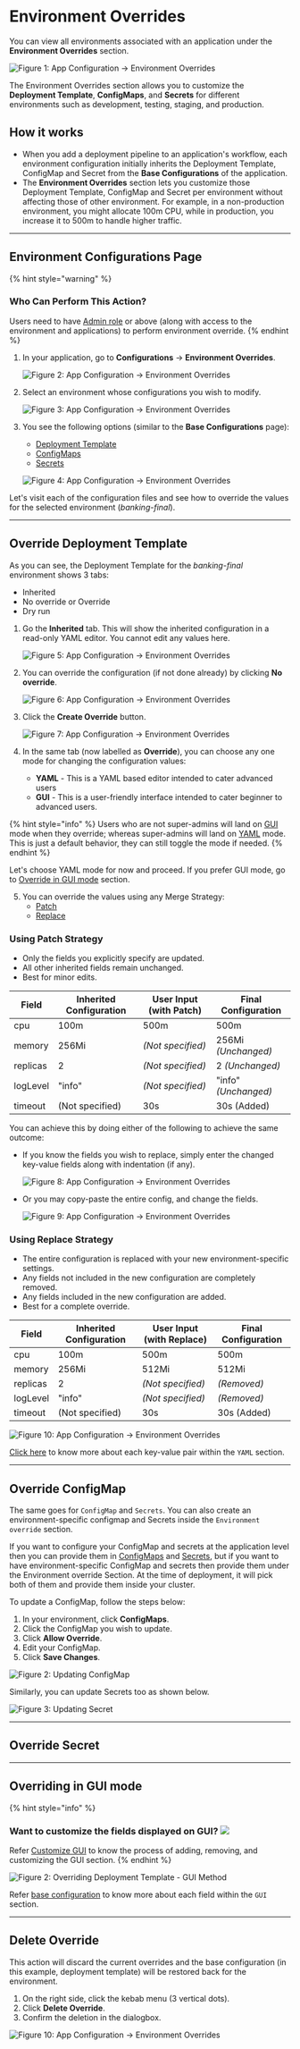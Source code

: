 # Environment Overrides

You can view all environments associated with an application under the **Environment Overrides** section.

![Figure 1: App Configuration → Environment Overrides](https://devtron-public-asset.s3.us-east-2.amazonaws.com/images/creating-application/environment-overrides/environment-override-v3.jpg)

The Environment Overrides section allows you to customize the **Deployment Template**, **ConfigMaps**, and **Secrets** for different environments such as development, testing, staging, and production.

## How it works

* When you add a deployment pipeline to an application's workflow, each environment configuration initially inherits the Deployment Template, ConfigMap and Secret from the **Base Configurations** of the application.
* The **Environment Overrides** section lets you customize those Deployment Template, ConfigMap and Secret per environment without affecting those of other environment. For example, in a non-production environment, you might allocate 100m CPU, while in production, you increase it to 500m to handle higher traffic.

---

## Environment Configurations Page

{% hint style="warning" %}
### Who Can Perform This Action?
Users need to have [Admin role](../user-guide/global-configurations/authorization/user-access.md#role-based-access-levels) or above (along with access to the environment and applications) to perform environment override.
{% endhint %}

1. In your application, go to **Configurations** → **Environment Overrides**. 

    ![Figure 2: App Configuration → Environment Overrides](https://devtron-public-asset.s3.us-east-2.amazonaws.com/images/creating-application/environment-overrides/config-env-override.jpg)

2. Select an environment whose configurations you wish to modify.

    ![Figure 3: App Configuration → Environment Overrides](https://devtron-public-asset.s3.us-east-2.amazonaws.com/images/creating-application/environment-overrides/environment-override-v3.jpg)

3. You see the following options (similar to the **Base Configurations** page):
    * [Deployment Template](#deployment-template)
    * [ConfigMaps](#configmaps--secrets)
    * [Secrets](#configmaps--secrets)

    ![Figure 4: App Configuration → Environment Overrides](https://devtron-public-asset.s3.us-east-2.amazonaws.com/images/creating-application/environment-overrides/env-config-screen.gif)

Let's visit each of the configuration files and see how to override the values for the selected environment (*banking-final*).

---

## Override Deployment Template

As you can see, the Deployment Template for the *banking-final* environment shows 3 tabs:
* Inherited
* No override or Override
* Dry run

1. Go the **Inherited** tab. This will show the inherited configuration in a read-only YAML editor. You cannot edit any values here.

    ![Figure 5: App Configuration → Environment Overrides](https://devtron-public-asset.s3.us-east-2.amazonaws.com/images/creating-application/environment-overrides/inherited-dt.gif)

2. You can override the configuration (if not done already) by clicking **No override**.

    ![Figure 6: App Configuration → Environment Overrides](https://devtron-public-asset.s3.us-east-2.amazonaws.com/images/creating-application/environment-overrides/no-override-tab.gif)

3. Click the **Create Override** button.

    ![Figure 7: App Configuration → Environment Overrides](https://devtron-public-asset.s3.us-east-2.amazonaws.com/images/creating-application/environment-overrides/create-override.gif)

4. In the same tab (now labelled as **Override**), you can choose any one mode for changing the configuration values:
    * **YAML** - This is a YAML based editor intended to cater advanced users
    * **GUI** - This is a user-friendly interface intended to cater beginner to advanced users.

{% hint style="info" %}
Users who are not super-admins will land on [GUI](#gui) mode when they override; whereas super-admins will land on [YAML](#yaml) mode. This is just a default behavior, they can still toggle the mode if needed.
{% endhint %}

Let's choose YAML mode for now and proceed. If you prefer GUI mode, go to [Override in GUI mode](#gui-mode) section.

5. You can override the values using any Merge Strategy:
    * [Patch](#using-patch-strategy)
    * [Replace](#using-replace-strategy)

### Using Patch Strategy

* Only the fields you explicitly specify are updated.  
* All other inherited fields remain unchanged.
* Best for minor edits.

| Field     | Inherited Configuration | User Input (with Patch) | Final Configuration  |
|-----------|--------------------|----------------------------|----------------------|
| cpu       | 100m               | 500m                       | 500m                 |
| memory    | 256Mi              | *(Not specified)*          | 256Mi *(Unchanged)*  |
| replicas  | 2                  | *(Not specified)*          | 2 *(Unchanged)*      |
| logLevel  | "info"             | *(Not specified)*          | "info" *(Unchanged)* |
| timeout   | (Not specified)    | 30s                        | 30s (Added)          |

You can achieve this by doing either of the following to achieve the same outcome: 

* If you know the fields you wish to replace, simply enter the changed key-value fields along with indentation (if any).

    ![Figure 8: App Configuration → Environment Overrides](https://devtron-public-asset.s3.us-east-2.amazonaws.com/images/creating-application/environment-overrides/patch1.gif)

* Or you may copy-paste the entire config, and change the fields.

    ![Figure 9: App Configuration → Environment Overrides](https://devtron-public-asset.s3.us-east-2.amazonaws.com/images/creating-application/environment-overrides/patch2.gif)


### Using Replace Strategy 

* The entire configuration is replaced with your new environment-specific settings.
* Any fields not included in the new configuration are completely removed.
* Any fields included in the new configuration are added.
* Best for a complete override.

| Field     | Inherited Configuration | User Input (with Replace) | Final Configuration |
|-----------|--------------------|------------------------------|---------------------|
| cpu       | 100m               | 500m                         | 500m                |
| memory    | 256Mi              | 512Mi                        | 512Mi               |
| replicas  | 2                  | *(Not specified)*            | *(Removed)*         |
| logLevel  | "info"             | *(Not specified)*            | *(Removed)*         |
| timeout   | (Not specified)    | 30s                          | 30s (Added)         |

![Figure 10: App Configuration → Environment Overrides](https://devtron-public-asset.s3.us-east-2.amazonaws.com/images/creating-application/environment-overrides/no-override-tab.gif)

[Click here](../creating-application/deployment-template/deployment.md#3-advanced-yaml) to know more about each key-value pair within the `YAML` section.

---

## Override ConfigMap

The same goes for `ConfigMap` and `Secrets`. You can also create an environment-specific configmap and Secrets inside the `Environment override` section.

If you want to configure your ConfigMap and secrets at the application level then you can provide them in [ConfigMaps](config-maps.md) and [Secrets](secrets.md), but if you want to have environment-specific ConfigMap and secrets then provide them under the Environment override Section. At the time of deployment, it will pick both of them and provide them inside your cluster.

To update a ConfigMap, follow the steps below:
1. In your environment, click **ConfigMaps**.
2. Click the ConfigMap you wish to update.
3. Click **Allow Override**.
4. Edit your ConfigMap.
5. Click **Save Changes**.

![Figure 2: Updating ConfigMap](https://devtron-public-asset.s3.us-east-2.amazonaws.com/images/creating-application/environment-overrides/update-configmap.gif)

Similarly, you can update Secrets too as shown below.

![Figure 3: Updating Secret](https://devtron-public-asset.s3.us-east-2.amazonaws.com/images/creating-application/environment-overrides/update-secret.gif)

---

## Override Secret

---

## Overriding in GUI mode

{% hint style="info" %}
### Want to customize the fields displayed on GUI? [![](https://devtron-public-asset.s3.us-east-2.amazonaws.com/images/elements/EnterpriseTag.svg)](https://devtron.ai/pricing)
Refer [Customize GUI](../creating-application/deployment-template.md#customize-basic-gui) to know the process of adding, removing, and customizing the GUI section.
{% endhint %}


![Figure 2: Overriding Deployment Template - GUI Method](https://devtron-public-asset.s3.us-east-2.amazonaws.com/images/creating-application/environment-overrides/base-config-override.gif)

Refer [base configuration](../creating-application/deployment-template/deployment.md#2.-basic-configuration) to know more about each field within the `GUI` section.


---

## Delete Override

This action will discard the current overrides and the base configuration (in this example, deployment template) will be restored back for the environment. 

1. On the right side, click the kebab menu (3 vertical dots).
2. Click **Delete Override**.
3. Confirm the deletion in the dialogbox.

![Figure 10: App Configuration → Environment Overrides](https://devtron-public-asset.s3.us-east-2.amazonaws.com/images/creating-application/environment-overrides/no-override-tab.gif)
